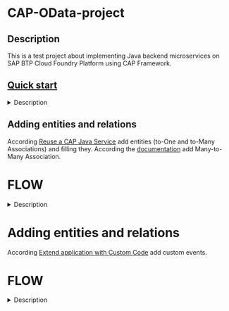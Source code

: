 # CAP-OData-project

## Description

This is a test project about implementing Java backend microservices on SAP BTP Cloud
Foundry Platform using CAP Framework.

## [Quick start](https://cap.cloud.sap/docs/java/getting-started)

<details><summary> Description </summary> 

* Install CAP's cds-dk:

```
npm add -g @sap/cds-dk
```

* Create a project with "cds-services-archetype":

```
mvn archetype:generate -DarchetypeArtifactId="cds-services-archetype" -DarchetypeGroupId="com.sap.cds" -DarchetypeVersion="RELEASE" -DinteractiveMode=true
```

or

```
cds init <PROJECT-ROOT> --add java
```

* Use mvn-cds-plugin to add sample CDS model:

```
mvn com.sap.cds:cds-maven-plugin:addSample
```

* Use command:

```
mvn clean install -DskipTests
```

* Mark "java" folder in "get" directory as "source" to add all imports in handler:
  ![Root folder](images/sourceFolder.png)

* Run command to add cloudfoundry dependency in pom.xml:

```
mvn com.sap.cds:cds-maven-plugin:addTargetPlatform -DtargetPlatform=cloudfoundry
```

* To test application locally run:

```
cd <PROJECT-ROOT>
```

```
mvn spring-boot:run
```

</details>

## Adding entities and relations

According [Reuse a CAP Java Service](https://developers.sap.com/tutorials/cp-cap-java-service-reuse.html)
add entities (to-One and to-Many Associations) and filling they. According
the [documentation](https://cap.cloud.sap/docs/cds/cdl#managed-associations)
add Many-to-Many Association.

# FLOW

<details><summary> Description </summary> 

1. Modify scheme.cds file by adding several additional entities:

```
   entity Authors : cuid {
    firstname : String(111);
    lastname  : String(111);
    books     : Association to many Books on books.author = $self;
    }

  entity Books : cuid {
    name    : String(111) @mandatory;
    stock   : Integer;
    price   : Decimal(9,2);
    currency : Currency;
    author  : Association to Authors;
    stores  : Association to many BooksStores on stores.book = $self;
  }

  entity Stores : cuid, managed{
    name : String(111) @mandatory;
    books: Association to many BooksStores on books.store = $self;
  }
```

2. Add custom entity to managed many-to-many Association:

```
 entity BooksStores : managed{
    key book  : Association to Books @mandatory @assert.target;
    key store : Association to Stores @mandatory @assert.target;
  }
```

3. Change db to sqlLite:
    * Add [dependency](https://mvnrepository.com/artifact/org.xerial/sqlite-jdbc)
    * Change properties application.yml, url is a rout to file in you project which wil be generated
      later:
     ```
    datasource:
      url: "jdbc:sqlite:D:\\Projects\\bookstore\\db.sqlite"
       driver-class-name: org.sqlite.JDBC
       hikari:
          maximum-pool-size: 1
    sql:
      init:
        mode: always

   cds:
     odata-v4.endpoint.path: "/api"
     data-source:
     auto-config.enabled: true
      ```
    * Generate file with necessary data:
      ```
      cds add data  
      ```
    * Set uo database by running and generate db.sqlite file:
      ```
      cds deploy --to sqlite
      ```
    * Run the app:
      ```
      mvn clean spring-boot:run 
      ```
4. Send some custom request by POSTman:

```
http://localhost:8080/api/BooksService/Book(0bc4b452-ca1a-431a-b6c1-80819cf0bfa1)?$expand=author($select=ID,firstname)
```

```
http://localhost:8080/api/BooksService/Author(60edb0b6-7bc3-41e3-8321-a9fdd3f6ba63)?$expand=books($select=ID,name,stock)
```

</details>

# Adding entities and relations

According [Extend application with Custom Code](https://developers.sap.com/tutorials/cp-cap-java-custom-logic.html)
add custom events.

# FLOW

<details><summary> Description </summary> 

1. Add custom events to "bookstore-service.cds". There
   is [function](https://cap.cloud.sap/docs/guides/providing-services#calling-actions-or-functions)
   in this case.

```
function getAllBooks (id: String) returns many BookDto;
```

2. Add services. PersistenceService from "com.sap.cds.services.persistence" package is using as
   connection between application and database. It's possible to create queries to database by CQL requests:
```
service.run(Select.from(cds.gen.bookstore.Books_.class)
        .where(book -> book.author_ID().eq(authorId))).listOf(Books.class);
```
3. Create BookServiceHandler.class. There are methods for handling events. [EventHandler phases](https://cap.cloud.sap/docs/java/provisioning-api)
NOTE: for each event, its own context is created through the cds-plugin
```
@On(event = GetAllBooksContext.CDS_NAME)
  public void onSortByStock(GetAllBooksContext context) {
    List<Books> allBooks = bookService.getAllBooks();
    Collection<BookDto> books = bookService.getBookForAuthor(allBooks, context.getId()).stream()
        .map(this::mapToBookDto).collect(Collectors.toList());
    context.setResult(books);
    context.setCompleted();
  }
```
4. It's possible to test application by:
```
http://localhost:port/api/BookCase/getAllBooks(id='id value')
```

</details>
